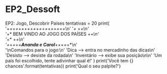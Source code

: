 # EP2_Dessoft
EP2: Jogo, Descobrir Países
tentativas = 20
print(
    '+*+*+*+*+*+*+*+*+*+*+*+*+*+*+*+*+*+*+*+*\n'
    '*+*                                  +*+\n'  
    '*+*   BEM VINDO AO JOGO DOS PAÍSES   +*+\n'    
    '*+*                                  +*+\n'                                                                                           
    '+*+*+*+*+*___Ananda e Carol___+*+*+*+*+*\n'   
    '\nComandos para o jogo:\n'
        'Dica --> entra no mercadinho das dicas\n'
        'Desisto --> desiste da rodada\n'
        'Inventário --> exibe sua posição\n\n'
'Um país foi escolhido, tente adivinhar qual é!'
)
print('Você tem {} chances'.format(tentativas))
print('Qual o seu palpite?')

